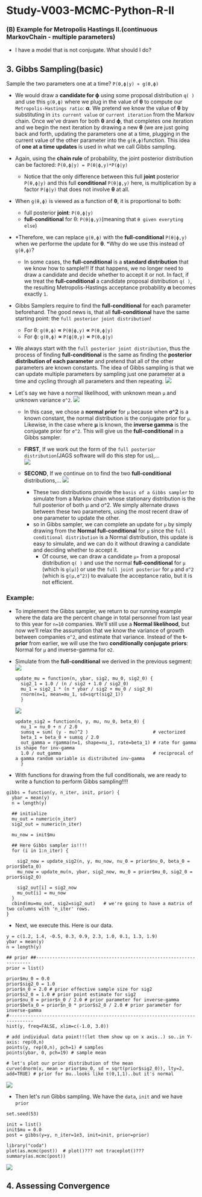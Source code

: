 # Study-V003-MCMC-Python-R-II

### (B) Example for Metropolis Hastings II.(continuous MarkovChain - multiple parameters)
 - I have a model that is not conjugate. What should I do?
## 3. Gibbs Sampling(basic)
Sample the two parameters one at a time? `P(θ,ϕ|y) ∝ g(θ,ϕ)`
 - We would draw a **candidate for ϕ** using some proposal distribution `q( )` and use this `g(θ,ϕ)` where we plug in the value of **θ** to compute our `Metropolis-Hastings ratio`: **α**. We pretend we know the value of **θ** by substituting in `its current value` or `current iteration` from the Markov chain. Once we've drawn for both **θ** and **ϕ**, that completes one iteration and we begin the next iteration by drawing a new **θ** (we are just going back and forth, updating the parameters one at a time, plugging in the current value of the other parameter into the `g(θ,ϕ)`function. This idea of **one at a time updates** is used in what we call Gibbs sampling. 
 - Again, using the **chain rule** of probability, the joint posterior distribution can be factored: `P(θ,ϕ|y) = P(θ|ϕ,y)*P(ϕ|y)`
   - Notice that the only difference between this full **joint** posterior `P(θ,ϕ|y)` and this full **conditional** `P(θ|ϕ,y)` here, is multiplication by a factor `P(ϕ|y)` that does not involve **θ** at all.
 - When `g(θ,ϕ)` is viewed as a function of **θ**, it is proportional to both: 
   - full posterior **joint**: `P(θ,ϕ|y)`
   - **full-conditional** for θ: `P(θ|ϕ,y)`(meaning that `θ given everyting else`)
 - *Therefore, we can replace `g(θ,ϕ)` with the **full-conditional** `P(θ|ϕ,y)` when we performe the update for **θ**. *Why do we use this instead of `g(θ,ϕ)`? 
   - In some cases, the **full-conditional** is a **standard distribution** that we know how to sample!!! If that happens, we no longer need to draw a candidate and decide whether to accept it or not. In fact, if we treat the **full-conditional** a candidate proposal distribution `q( )`, the resulting Metropolis-Hastings acceptance probability **α** becomes exactly `1`. 
 - Gibbs Samplers require to find the **full-conditional** for each parameter beforehand. The good news is, that all **full-conditional** have the same starting point: the `full posterior joint distribution`! 
   - For θ: `g(θ,ϕ)` **∝** `P(θ|ϕ,y)` **∝** `P(θ,ϕ|y)`
   - For ϕ: `g(θ,ϕ)` **∝** `P(ϕ|θ,y)` **∝** `P(θ,ϕ|y)`
 - We always start with the `full posterior joint distribution`, thus the process of finding **full-conditional** is the same as finding the **posterior distribution of each parameter** and pretend that all of the other parameters are known constants. The idea of Gibbs sampling is that we can update multiple parameters by sampling just one parameter at a time and cycling through all parameters and then repeating.
   <img src="https://user-images.githubusercontent.com/31917400/48234880-651f4780-e3b3-11e8-9482-5f75b1fa19a5.jpg" />

 - Let's say we have a normal likelihood, with unknown mean `μ` and unknown variance `σ^2`. 
   <img src="https://user-images.githubusercontent.com/31917400/48290317-59428c80-e46a-11e8-9abe-f6f05c70e80a.jpg" />
   - In this case, we chose a **normal prior** for `μ` because when **σ^2** is a known constant, the normal distribution is the conjugate prior for `μ`. Likewise, in the case where **μ** is known, the **inverse gamma** is the conjugate prior for `σ^2`. This will give us the **full-conditional** in a Gibbs sampler. 
   - **FIRST**, If we work out the form of the `full posterior distribution`(JAGS software will do this step for us),...   
     <img src="https://user-images.githubusercontent.com/31917400/48291210-8ba1b900-e46d-11e8-8122-cf2fc3e0be8c.jpg" />
   
   - **SECOND**, If we continue on to find the two **full-conditional** distributions,...
     <img src="https://user-images.githubusercontent.com/31917400/48292668-2781f380-e473-11e8-8d45-5101fd972d27.jpg" />
     - These two distributions provide the `basis of a Gibbs sampler` to simulate from a Markov chain whose stationary distribution is the full posterior of both μ and σ^2. We simply alternate draws between these two parameters, using the most recent draw of one parameter to update the other.
     - so in Gibbs sampler, we can complete an update for `μ` by simply drawing from the **Normal full-conditional** for `μ` since the `full conditional distribution` is a Normal distribution, this update is easy to simulate, and we can do it without drawing a candidate and deciding whether to accept it.
       - Of course, we can draw a candidate `μ∗` from a proposal distribution `q( )` and use the normal **full-conditional** for `μ` (which is `g(μ)`) or use the `full joint posterior` for `μ` and `σ^2` (which is `g(μ,σ^2)`) to evaluate the acceptance ratio, but it is not efficient.  

### Example:
 - To implement the Gibbs sampler, we return to our running example where the data are the percent change in total personnel from last year to this year for `n=10` companies. We’ll still use a **Normal likelihood**, but now we’ll relax the assumption that we know the variance of growth between companies `σ^2`, and estimate that variance. Instead of the **t-prior** from earlier, we will use the two **conditionally conjugate priors**: Normal for `μ` and inverse-gamma for `σ2`.
 - Simulate from the **full-conditional** we derived in the previous segment:
   <img src="https://user-images.githubusercontent.com/31917400/48294095-41730480-e47a-11e8-81e0-887ae85a983b.jpg" />
   
   ```
   update_mu = function(n, ybar, sig2, mu_0, sig2_0) {
     sig2_1 = 1.0 / (n / sig2 + 1.0 / sig2_0)
     mu_1 = sig2_1 * (n * ybar / sig2 + mu_0 / sig2_0)
     rnorm(n=1, mean=mu_1, sd=sqrt(sig2_1))
     }
   ```
   <img src="https://user-images.githubusercontent.com/31917400/48294103-446df500-e47a-11e8-8069-f5864e53fb44.jpg" />
   
   ```
   update_sig2 = function(n, y, mu, nu_0, beta_0) {
     nu_1 = nu_0 + n / 2.0
     sumsq = sum( (y - mu)^2 )                        # vectorized
     beta_1 = beta_0 + sumsq / 2.0
     out_gamma = rgamma(n=1, shape=nu_1, rate=beta_1) # rate for gamma is shape for inv-gamma
     1.0 / out_gamma                                  # reciprocal of a gamma random variable is distributed inv-gamma
     }
   ```
 - With functions for drawing from the full conditionals, we are ready to write a function to perform Gibbs sampling!!!!
```
gibbs = function(y, n_iter, init, prior) {
  ybar = mean(y)
  n = length(y)
  
  ## initialize
  mu_out = numeric(n_iter)
  sig2_out = numeric(n_iter)
  
  mu_now = init$mu
  
  ## Here Gibbs sampler is!!!!
  for (i in 1:n_iter) {
  
    sig2_now = update_sig2(n, y, mu_now, nu_0 = prior$nu_0, beta_0 = prior$beta_0)
    mu_now = update_mu(n, ybar, sig2_now, mu_0 = prior$mu_0, sig2_0 = prior$sig2_0)
    
    sig2_out[i] = sig2_now
    mu_out[i] = mu_now
  }
  cbind(mu=mu_out, sig2=sig2_out)   # we're going to have a matrix of two columns with 'n_iter' rows. 
}
```
 - Next, we execute this. Here is our data.
```
y = c(1.2, 1.4, -0.5, 0.3, 0.9, 2.3, 1.0, 0.1, 1.3, 1.9)
ybar = mean(y)
n = length(y)

## prior ##--------------------------------------------------------------------
prior = list()

prior$mu_0 = 0.0
prior$sig2_0 = 1.0
prior$n_0 = 2.0 # prior effective sample size for sig2
prior$s2_0 = 1.0 # prior point estimate for sig2
prior$nu_0 = prior$n_0 / 2.0 # prior parameter for inverse-gamma
prior$beta_0 = prior$n_0 * prior$s2_0 / 2.0 # prior parameter for inverse-gamma
#-------------------------------------------------------------------------------
hist(y, freq=FALSE, xlim=c(-1.0, 3.0))

# add individual data point!!(let them show up on x axis..) so..in Y-axis: rep(0,n)
points(y, rep(0,n), pch=1) # samples
points(ybar, 0, pch=19) # sample mean

# let's plot our prior distribution of the mean 
curve(dnorm(x, mean = prior$mu_0, sd = sqrt(prior$sig2_0)), lty=2, add=TRUE) # prior for mu..looks like t(0,1,1)..but it's normal
```
<img src="https://user-images.githubusercontent.com/31917400/48300886-a52e1980-e4dc-11e8-8cde-96b82f8dcd0c.jpg" />

 - Then let's run Gibbs sampling. We have the `data`, `init` and we have `prior`
```
set.seed(53)

init = list()
init$mu = 0.0
post = gibbs(y=y, n_iter=1e3, init=init, prior=prior)

library("coda")
plot(as.mcmc(post))  # plot()??? not traceplot()??? 
summary(as.mcmc(post))
```
<img src="https://user-images.githubusercontent.com/31917400/48300964-086c7b80-e4de-11e8-8dbe-cce6dca91043.jpg" />

## 4. Assessing Convergence

























